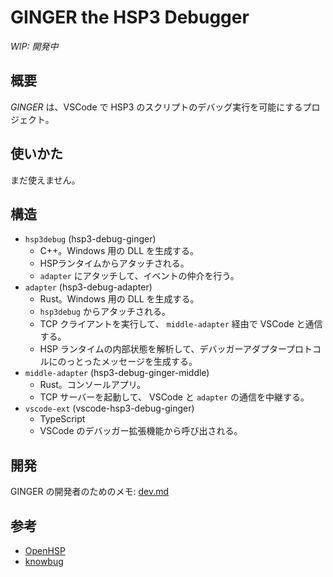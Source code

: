 # GINGER the HSP3 Debugger

*WIP: 開発中*

## 概要

*GINGER* は、VSCode で HSP3 のスクリプトのデバッグ実行を可能にするプロジェクト。

## 使いかた

まだ使えません。

## 構造

- `hsp3debug` (hsp3-debug-ginger)
    - C++。Windows 用の DLL を生成する。
    - HSPランタイムからアタッチされる。
    - `adapter` にアタッチして、イベントの仲介を行う。
- `adapter` (hsp3-debug-adapter)
    - Rust。Windows 用の DLL を生成する。
    - `hsp3debug` からアタッチされる。
    - TCP クライアントを実行して、 `middle-adapter` 経由で VSCode と通信する。
    - HSP ランタイムの内部状態を解析して、デバッガーアダプタープロトコルにのっとったメッセージを生成する。
- `middle-adapter` (hsp3-debug-ginger-middle)
    - Rust。コンソールアプリ。
    - TCP サーバーを起動して、 VSCode と `adapter` の通信を中継する。
- `vscode-ext` (vscode-hsp3-debug-ginger)
    - TypeScript
    - VSCode のデバッガー拡張機能から呼び出される。

## 開発

GINGER の開発者のためのメモ: [dev.md](./dev.md)

## 参考

- [OpenHSP](http://dev.onionsoft.net/trac)
- [knowbug](https://github.com/vain0x/knowbug)
